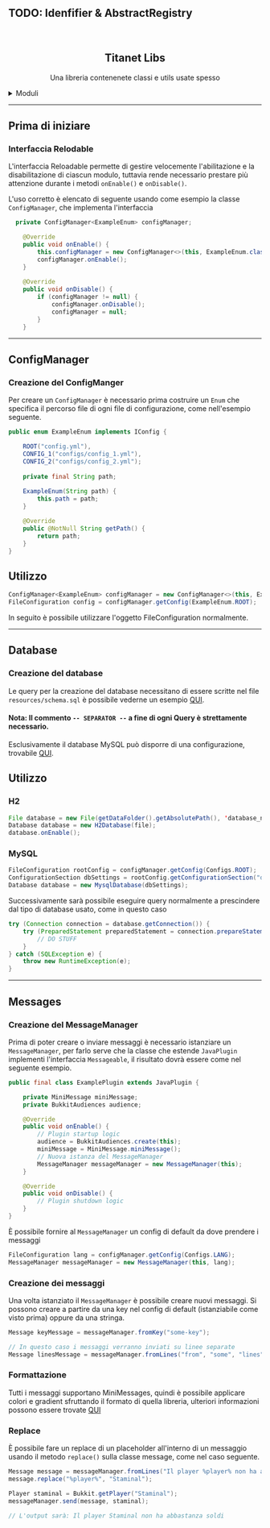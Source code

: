 ## TODO: Idenfifier & AbstractRegistry

<br />
<div align="center">
<h2 align="center">Titanet Libs</h2>
  <p align="center">
    Una libreria contenenete classi e utils usate spesso
    <br />
  </p>
</div>

<details>
  <summary>Moduli</summary>
  <ol>
    <li><a href="#database">Databases</a></li>
    <li><a href="#configs">Configurations</a></li>
    <li><a href="#message">Messages</a></li>
  </ol>
</details>

-----------

## Prima di iniziare
### Interfaccia Relodable
L'interfaccia Reloadable permette di gestire velocemente l'abilitazione e la disabilitazione di ciascun modulo, tuttavia rende necessario
prestare più attenzione durante i metodi ```onEnable()``` e ```onDisable()```.

L'uso corretto è elencato di seguente usando come esempio la classe ```ConfigManager```, che implementa l'interfaccia

```java
  private ConfigManager<ExampleEnum> configManager;

    @Override
    public void onEnable() {
        this.configManager = new ConfigManager<>(this, ExampleEnum.class);
        configManager.onEnable();
    }
    
    @Override
    public void onDisable() {
        if (configManager != null) {
            configManager.onDisable();
            configManager = null;
        }
    }
```
-----------

## ConfigManager <a name="configs"></a>
### Creazione del ConfigManger
Per creare un ```ConfigManager``` è necessario prima costruire un ```Enum``` 
che specifica il percorso file di ogni file di configurazione, come nell'esempio seguente.

```java
public enum ExampleEnum implements IConfig {

    ROOT("config.yml"),
    CONFIG_1("configs/config_1.yml"),
    CONFIG_2("configs/config_2.yml");
    
    private final String path;
    
    ExampleEnum(String path) {
        this.path = path;
    }

    @Override
    public @NotNull String getPath() {
        return path;
    }
}
```

## Utilizzo

```java
ConfigManager<ExampleEnum> configManager = new ConfigManager<>(this, ExampleEnum.class);
FileConfiguration config = configManager.getConfig(ExampleEnum.ROOT);
```
In seguito è possibile utilizzare l'oggetto FileConfiguration normalmente.

-----------

## Database


### Creazione del database <a name="database"></a>

Le query per la creazione del database necessitano di essere scritte nel file ```resources/schema.sql```
è possibile vederne un esempio <a href="https://github.com/TitanetMC/TitanLibs/blob/main/src/main/resources/schema.sql">QUI</a>.

#### Nota: Il commento ```-- SEPARATOR --``` a fine di ogni Query è strettamente necessario.

Esclusivamente il database MySQL può disporre di una configurazione, trovabile <a href="https://github.com/TitanetMC/TitanLibs/blob/main/src/main/resources/config.yml">QUI</a>.

## Utilizzo
### H2
```java
File database = new File(getDataFolder().getAbsolutePath(), 'database_name');
Database database = new H2Database(file);
database.onEnable();
```
### MySQL
```java
FileConfiguration rootConfig = configManager.getConfig(Configs.ROOT);
ConfigurationSection dbSettings = rootConfig.getConfigurationSection("database");
Database database = new MysqlDatabase(dbSettings);
```

Successivamente sarà possibile eseguire query normalmente 
a prescindere dal tipo di database usato, come in questo caso

```java
try (Connection connection = database.getConnection()) {
    try (PreparedStatement preparedStatement = connection.prepareStatement(QUERY)) {
        // DO STUFF
    }
} catch (SQLException e) {
    throw new RuntimeException(e);
}
```
-----------

## Messages <a name="message"></a>
### Creazione del MessageManager

Prima di poter creare o inviare messaggi è necessario istanziare un ```MessageManager```, per farlo serve
che la classe che estende ```JavaPlugin``` implementi l'interfaccia ```Messageable```, il
risultato dovrà essere come nel seguente esempio.

```java
public final class ExamplePlugin extends JavaPlugin {

    private MiniMessage miniMessage;
    private BukkitAudiences audience;

    @Override
    public void onEnable() {
        // Plugin startup logic
        audience = BukkitAudiences.create(this);
        miniMessage = MiniMessage.miniMessage();
        // Nuova istanza del MessageManager
        MessageManager messageManager = new MessageManager(this);
    }

    @Override
    public void onDisable() {
        // Plugin shutdown logic
    }
}
```

È possibile fornire al ```MessageManager``` un config di default da dove prendere i messaggi
```java
FileConfiguration lang = configManager.getConfig(Configs.LANG);
MessageManager messageManager = new MessageManager(this, lang);
```
### Creazione dei messaggi
Una volta istanziato il ```MessageManager``` è possibile creare nuovi messaggi.
Si possono creare a partire da una key nel config di default (istanziabile come visto prima) oppure da una stringa.

```java
Message keyMessage = messageManager.fromKey("some-key");

// In questo caso i messaggi verranno inviati su linee separate
Message linesMessage = messageManager.fromLines("from", "some", "lines");
```

### Formattazione
Tutti i messaggi supportano MiniMessages, quindi è possibile applicare colori
e gradient sfruttando il formato di quella libreria, ulteriori informazioni 
possono essere trovate <a href="https://docs.adventure.kyori.net/minimessage/format.html#format">QUI</a>

### Replace
È possibile fare un replace di un placeholder all'interno di un messaggio usando il metodo
```replace()``` sulla classe message, come nel caso seguente.
```java
Message message = messageManager.fromLines("Il player %player% non ha abbastanza soldi");
message.replace("%player%", "Staminal");

Player staminal = Bukkit.getPlayer("Staminal");
messageManager.send(message, staminal);

// L'output sarà: Il player Staminal non ha abbastanza soldi
```
